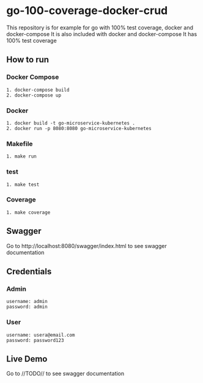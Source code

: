 # go-100-coverage-docker-crud
This repository is for example for go with 100% test coverage, docker and docker-compose
It is also included with docker and docker-compose
It has 100% test coverage

## How to run
### Docker Compose
```
1. docker-compose build
2. docker-compose up
```

### Docker
```
1. docker build -t go-microservice-kubernetes .
2. docker run -p 8080:8080 go-microservice-kubernetes
```

### Makefile
```
1. make run
```

### test
```
1. make test
```

### Coverage
```
1. make coverage
```

## Swagger
Go to http://localhost:8080/swagger/index.html to see swagger documentation

## Credentials
### Admin
```
username: admin
password: admin
```
### User
```
username: usera@email.com
password: password123
```

## Live Demo
Go to //TODO// to see swagger documentation